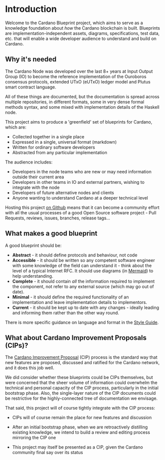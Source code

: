 # Introduction

Welcome to the Cardano Blueprint project, which aims to serve as a
knowledge foundation about _how_ the Cardano blockchain is
built. Blueprints are implementation-independent assets, diagrams,
specifications, test data, etc. that will enable a wide developer
audience to understand and build on Cardano.

## Why it's needed

The Cardano Node was developed over the last 8+ years at Input Output
Group (IO) to become the reference implementation of the Ouroboros
consensus protocols, extended UTxO (eUTxO) ledger model and Plutus
smart contract language.

All of these things are documented, but the documentation is spread across
multiple repositories, in different formats, some in very dense formal
methods syntax, and some mixed with implementation details of the Haskell node.

This project aims to produce a 'greenfield' set of blueprints for Cardano,
which are:

* Collected together in a single place
* Expressed in a single, universal format (markdown)
* Written for ordinary software developers
* Abstracted from any particular implementation

The audience includes:

* Developers in the node teams who are new or may need information
  outside their current area
* Developers in other teams in IO and external partners, wishing to
  integrate with the node
* Developers of future alternative nodes and clients
* Anyone wanting to understand Cardano at a deeper technical level

Hosting this project
[on Github](https://github.com/cardano-scaling/cardano-blueprint) means
that it can become a community effort with all the usual processes of
a good Open Source software project - Pull Requests, reviews, issues,
branches, release tags...

## What makes a good blueprint

A good blueprint should be:

* **Abstract** - it should define protocols and behaviour, not code
* **Accessible** - it should be written so any competent software engineer
  with some knowledge of the field can understand it - think about the level
  of a typical Internet RFC.  It should use diagrams
  (in [Mermaid](https://mermaid.js.org/)) to help understanding.
* **Complete** - it should contain *all* the information required to implement
  the component, not refer to any external source (which may go out of date).
* **Minimal** - it should define the required functionality of an
  implementation and leave implementation details to implementors.
* **Current** - it should be kept up to date with any changes - ideally
  leading and informing them rather than the other way round.

There is more specific guidance on language and format in the
[Style Guide](./styleguide.md).

## What about Cardano Improvement Proposals (CIPs)?

The [Cardano Improvement Proposal](https://cips.cardano.org/) (CIP) process
is the standard way that new features are proposed, discussed and ratified
for the Cardano network, and it does this job well.

We did consider whether these blueprints could be CIPs themselves, but
were concerned that the sheer volume of information could overwhelm
the technical and personal capacity of the CIP process, particularly
in the initial bootstrap phase.  Also, the single-layer nature of the
CIP documents could be restrictive for the highly-connected tree of
documentation we envisage.

That said, this project will of course tightly integrate with the CIP process:

* CIPs will of course remain the place for new features and discussion

* After an initial bootstrap phase, when we are retroactively distilling
  existing knowledge, we intend to build a review and editing process
  mirroring the CIP one

* This project may itself be presented as a CIP, given the Cardano
  community final say over its status



